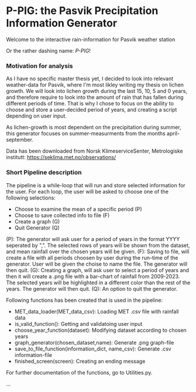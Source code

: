 # P-PIG: the Pasvik Precipitation Information Generator

Welcome to the interactive rain-information for Pasvik weather station

Or the rather dashing name: *P-PIG*!

### Motivation for analysis
As I have no specific master thesis yet, I decided to look into relevant weather-data for Pasvik, 
where I'm most likley writing my thesis on lichen growth. We will look into lichen growth during the last 15, 10, 5 and 0 years, and therefore require to look into the amount of rain that has fallen during different periods of time. That is why I chose to focus on the ability to choose and store a user-decided period of years, and creating a script depending on user input.

As lichen-growth is most dependent on the precipitation during summer, this generator focuses on summer-measurments from the months april-september.

Data has been downloaded from Norsk KlimeserviceSenter, Metrologiske institutt: https://seklima.met.no/observations/

### Short Pipeline description
The pipeline is a while-loop that will run and store selected information for the user. 
For each loop, the user will be asked to choose one of the following selections:
- Choose to examine the mean of a specific period (P)
- Choose to save collected info to file (F)
- Create a graph (G)
- Quit Generator (Q)

(P): The generator will ask user for a period of years in the format YYYY seperated by ",". The selected rows of years will be shown from the dataset, and mean rainfall over the chosen years will be given. 
(F): Saving to file, will create a file with all periods choosen by user during the run-time of the generator. User will be given the choise to name the file. The generator will then quit.
(G): Creating a graph, will ask user to select a period of years and then it will create a .png file with a bar-chart of rainfall from 2009-2023. The selected years will be highlighted in a different color than the rest of the years. The generator will then quit.
(Q): An option to quit the generator. 

Following functions has been created that is used in the pipeline: 
- MET_data_loader(MET_data_csv): Loading MET .csv file with rainfall data
- is_valid_function(): Getting and validatoing user input
- choose_year_function(dataset): Modifying dataset according to chosen years
- graph_generator(chosen_dataset,name): Generate .png graph-file
- save_to_file_function(information_dict, name_csv): Generate .csv information-file
- finished_screen(screen): Creating an ending message

For further documentation of the functions, go to Utilities.py.


...

